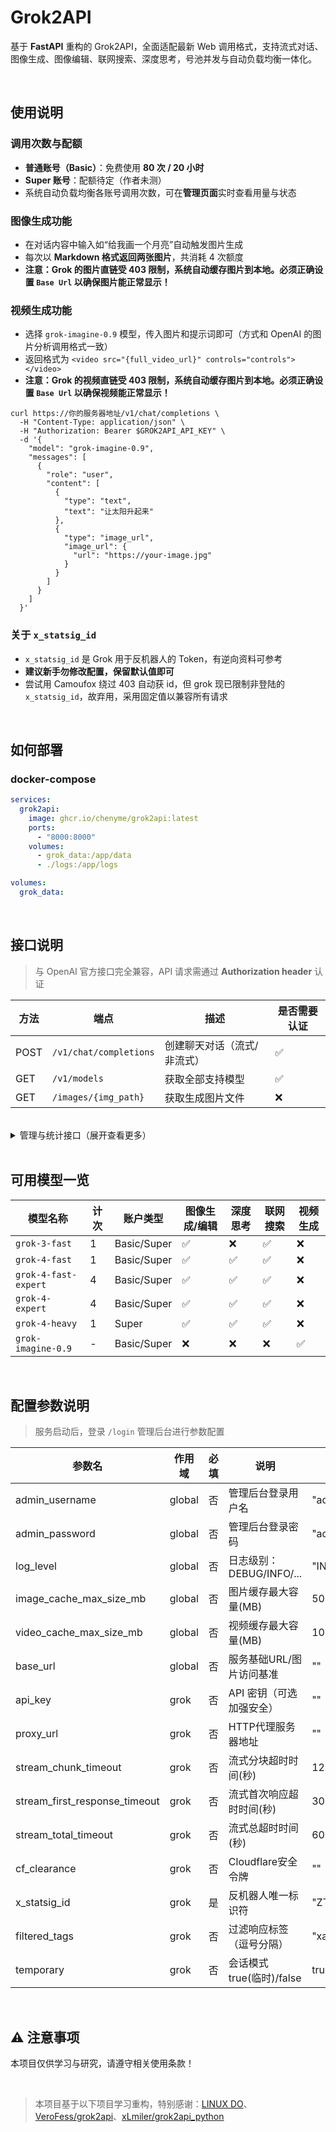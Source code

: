 # Grok2API

基于 **FastAPI** 重构的 Grok2API，全面适配最新 Web 调用格式，支持流式对话、图像生成、图像编辑、联网搜索、深度思考，号池并发与自动负载均衡一体化。


<br>

## 使用说明

### 调用次数与配额

- **普通账号（Basic）**：免费使用 **80 次 / 20 小时**
- **Super 账号**：配额待定（作者未测）
- 系统自动负载均衡各账号调用次数，可在**管理页面**实时查看用量与状态

### 图像生成功能

- 在对话内容中输入如“给我画一个月亮”自动触发图片生成
- 每次以 **Markdown 格式返回两张图片**，共消耗 4 次额度
- **注意：Grok 的图片直链受 403 限制，系统自动缓存图片到本地。必须正确设置 `Base Url` 以确保图片能正常显示！**

### 视频生成功能
- 选择 `grok-imagine-0.9` 模型，传入图片和提示词即可（方式和 OpenAI 的图片分析调用格式一致）
- 返回格式为 `<video src="{full_video_url}" controls="controls"></video>`
- **注意：Grok 的视频直链受 403 限制，系统自动缓存图片到本地。必须正确设置 `Base Url` 以确保视频能正常显示！**

```
curl https://你的服务器地址/v1/chat/completions \
  -H "Content-Type: application/json" \
  -H "Authorization: Bearer $GROK2API_API_KEY" \
  -d '{
    "model": "grok-imagine-0.9",
    "messages": [
      {
        "role": "user",
        "content": [
          {
            "type": "text",
            "text": "让太阳升起来"
          },
          {
            "type": "image_url",
            "image_url": {
              "url": "https://your-image.jpg"
            }
          }
        ]
      }
    ]
  }'
```

### 关于 `x_statsig_id`

- `x_statsig_id` 是 Grok 用于反机器人的 Token，有逆向资料可参考
- **建议新手勿修改配置，保留默认值即可**
- 尝试用 Camoufox 绕过 403 自动获 id，但 grok 现已限制非登陆的`x_statsig_id`，故弃用，采用固定值以兼容所有请求

<br>

## 如何部署

### docker-compose

```yaml
services:
  grok2api:
    image: ghcr.io/chenyme/grok2api:latest
    ports:
      - "8000:8000"
    volumes:
      - grok_data:/app/data
      - ./logs:/app/logs

volumes:
  grok_data:
```

<br>

## 接口说明

> 与 OpenAI 官方接口完全兼容，API 请求需通过 **Authorization header** 认证

| 方法  | 端点                         | 描述                               | 是否需要认证 |
|-------|------------------------------|------------------------------------|------|
| POST  | `/v1/chat/completions`       | 创建聊天对话（流式/非流式）         | ✅   |
| GET   | `/v1/models`                 | 获取全部支持模型                   | ✅   |
| GET   | `/images/{img_path}`         | 获取生成图片文件                   | ❌   |

<br>

<details>
<summary>管理与统计接口（展开查看更多）</summary>

| 方法  | 端点                    | 描述               | 认证 |
|-------|-------------------------|--------------------|------|
| GET   | /login                  | 管理员登录页面     | ❌   |
| GET   | /manage                 | 管理控制台页面     | ❌   |
| POST  | /api/login              | 管理员登录认证     | ❌   |
| POST  | /api/logout             | 管理员登出         | ✅   |
| GET   | /api/tokens             | 获取 Token 列表    | ✅   |
| POST  | /api/tokens/add         | 批量添加 Token     | ✅   |
| POST  | /api/tokens/delete      | 批量删除 Token     | ✅   |
| GET   | /api/settings           | 获取系统配置       | ✅   |
| POST  | /api/settings           | 更新系统配置       | ✅   |
| GET   | /api/cache/size         | 获取缓存大小       | ✅   |
| POST  | /api/cache/clear        | 清理所有缓存       | ✅   |
| POST  | /api/cache/clear/images | 清理图片缓存       | ✅   |
| POST  | /api/cache/clear/videos | 清理视频缓存       | ✅   |
| GET   | /api/stats              | 获取统计信息       | ✅   |

</details>

<br>

## 可用模型一览

| 模型名称               | 计次   | 账户类型      | 图像生成/编辑 | 深度思考 | 联网搜索 | 视频生成 |
|------------------------|--------|--------------|--------------|----------|----------|----------|
| `grok-3-fast`          | 1      | Basic/Super  | ✅           | ❌       | ✅       | ❌       |
| `grok-4-fast`          | 1      | Basic/Super  | ✅           | ✅       | ✅       | ❌       |
| `grok-4-fast-expert`   | 4      | Basic/Super  | ✅           | ✅       | ✅       | ❌       |
| `grok-4-expert`        | 4      | Basic/Super  | ✅           | ✅       | ✅       | ❌       |
| `grok-4-heavy`         | 1      | Super        | ✅           | ✅       | ✅       | ❌       |
| `grok-imagine-0.9`     | -      | Basic/Super  | ❌           | ❌       | ❌       | ✅       |

<br>

## 配置参数说明

> 服务启动后，登录 `/login` 管理后台进行参数配置

| 参数名                     | 作用域  | 必填 | 说明                                    | 默认值 |
|----------------------------|---------|------|-----------------------------------------|--------|
| admin_username             | global  | 否   | 管理后台登录用户名                      | "admin"|
| admin_password             | global  | 否   | 管理后台登录密码                        | "admin"|
| log_level                  | global  | 否   | 日志级别：DEBUG/INFO/...                | "INFO" |
| image_cache_max_size_mb    | global  | 否   | 图片缓存最大容量(MB)                     | 500    |
| video_cache_max_size_mb    | global  | 否   | 视频缓存最大容量(MB)                     | 1000   |
| base_url                   | global  | 否   | 服务基础URL/图片访问基准                 | ""     |
| api_key                    | grok    | 否   | API 密钥（可选加强安全）                | ""     |
| proxy_url                  | grok    | 否   | HTTP代理服务器地址                      | ""     |
| stream_chunk_timeout       | grok    | 否   | 流式分块超时时间(秒)                     | 120    |
| stream_first_response_timeout | grok | 否   | 流式首次响应超时时间(秒)                 | 30     |
| stream_total_timeout       | grok    | 否   | 流式总超时时间(秒)                       | 600    |
| cf_clearance               | grok    | 否   | Cloudflare安全令牌                      | ""     |
| x_statsig_id               | grok    | 是   | 反机器人唯一标识符                      | "ZTpUeXBlRXJyb3I6IENhbm5vdCByZWFkIHByb3BlcnRpZXMgb2YgdW5kZWZpbmVkIChyZWFkaW5nICdjaGlsZE5vZGVzJyk=" |
| filtered_tags              | grok    | 否   | 过滤响应标签（逗号分隔）                | "xaiartifact,xai:tool_usage_card,grok:render" |
| temporary                  | grok    | 否   | 会话模式 true(临时)/false               | true   |

<br>

## ⚠️ 注意事项

本项目仅供学习与研究，请遵守相关使用条款！

<br>

> 本项目基于以下项目学习重构，特别感谢：[LINUX DO](https://linux.do)、[VeroFess/grok2api](https://github.com/VeroFess/grok2api)、[xLmiler/grok2api_python](https://github.com/xLmiler/grok2api_python)